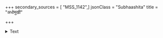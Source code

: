 +++
secondary_sources = [ "MSS_1142",]
jsonClass = "Subhaashita"
title = "अधोमुखी"

+++

<details><summary>Text</summary>

अधोमुखी स्त्रीस्तनतुल्यताप्तये प्रतप्य तीव्रं सुमहत्तरं तपः।  
यदा न तामाप तदा हृदि स्फुटं विदीर्यते पक्वमिषेण दाडिमः॥
</details>
